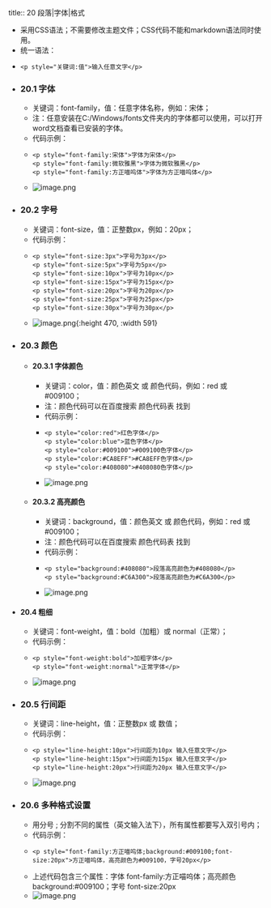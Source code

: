 title:: 20 段落|字体|格式

- 采用CSS语法；不需要修改主题文件；CSS代码不能和markdown语法同时使用。
- 统一语法：
- ```
  <p style="关键词:值">输入任意文字</p>
  ```
- ### 20.1 字体
	- 关键词：font-family，值：任意字体名称，例如：宋体；
	- 注：任意安装在C:/Windows/fonts文件夹内的字体都可以使用，可以打开word文档查看已安装的字体。
	- 代码示例：
	- ```
	  <p style="font-family:宋体">字体为宋体</p>
	  <p style="font-family:微软雅黑">字体为微软雅黑</p>
	  <p style="font-family:方正喵呜体">字体为方正喵呜体</p>
	  ```
	- ![image.png](../assets/image_1648018429430_0.png)
- ### 20.2 字号
	- 关键词：font-size，值：正整数px，例如：20px；
	- 代码示例：
	- ```.
	  <p style="font-size:3px">字号为3px</p>
	  <p style="font-size:5px">字号为5px</p>
	  <p style="font-size:10px">字号为10px</p>
	  <p style="font-size:15px">字号为15px</p>
	  <p style="font-size:20px">字号为20px</p>
	  <p style="font-size:25px">字号为25px</p>
	  <p style="font-size:30px">字号为30px</p>
	  ```
	- ![image.png](../assets/image_1648018486723_0.png){:height 470, :width 591}
- ### 20.3 颜色
	- #### 20.3.1 字体颜色
		- 关键词：color，值：颜色英文 或 颜色代码，例如：red 或 #009100；
		- 注：颜色代码可以在百度搜索 颜色代码表 找到
		- 代码示例：
		- ```
		  <p style="color:red">红色字体</p>
		  <p style="color:blue">蓝色字体</p>
		  <p style="color:#009100">#009100色字体</p>
		  <p style="color:#CA8EFF">#CA8EFF色字体</p>
		  <p style="color:#408080">#408080色字体</p>
		  ```
		- ![image.png](../assets/image_1648018548387_0.png)
	- #### 20.3.2 高亮颜色
		- 关键词：background，值：颜色英文 或 颜色代码，例如：red 或 #009100；
		- 注：颜色代码可以在百度搜索 颜色代码表 找到
		- 代码示例：
		- ```
		  <p style="background:#408080">段落高亮颜色为#408080</p>
		  <p style="background:#C6A300">段落高亮颜色为#C6A300</p>
		  ```
		- ![image.png](../assets/image_1648018594323_0.png)
- #### 20.4 粗细
	- 关键词：font-weight，值：bold（加粗）或 normal（正常）；
	- 代码示例：
	- ```
	  <p style="font-weight:bold">加粗字体</p>
	  <p style="font-weight:normal">正常字体</p>
	  ```
	- ![image.png](../assets/image_1648018644645_0.png)
- ### 20.5 行间距
	- 关键词：line-height，值：正整数px 或 数值；
	- 代码示例：
	- ```
	  <p style="line-height:10px">行间距为10px 输入任意文字</p>
	  <p style="line-height:15px">行间距为15px 输入任意文字</p>
	  <p style="line-height:20px">行间距为20px 输入任意文字</p>
	  ```
	- ![image.png](../assets/image_1648018686976_0.png)
- ### 20.6 多种格式设置
	- 用分号 ; 分割不同的属性（英文输入法下），所有属性都要写入双引号内；
	- 代码示例：
	- ```
	  <p style="font-family:方正喵呜体;background:#009100;font-size:20px">方正喵呜体，高亮颜色为#009100，字号20px</p>
	  ```
	- 上述代码包含三个属性：字体 font-family:方正喵呜体；高亮颜色 background:#009100；字号 font-size:20px
	- ![image.png](../assets/image_1648018743737_0.png)